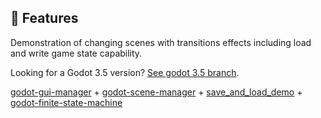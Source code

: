 ## 📄 Features
Demonstration of changing scenes with transitions effects including load and write game state capability.

Looking for a Godot 3.5 version? [See godot 3.5 branch]([https://github.com/MarekZdun/godot-gui-manager/tree/3.5](https://github.com/MarekZdun/Core/tree/3.5)).

[godot-gui-manager](https://github.com/MarekZdun/godot-gui-manager/tree/main) + [godot-scene-manager](https://github.com/MarekZdun/godot-scene-manager/tree/3.5) + [save_and_load_demo](https://github.com/jhlothamer/save_and_load_demo) + [godot-finite-state-machine](https://github.com/godot-addons/godot-finite-state-machine)
 
